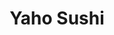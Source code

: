 ---
layout: place
title: "Yaho Sushi"
permalink: /new-york/staten-island/yaho-sushi.html
stateAbbr: NY
stateName: New York
cityName: Staten Island
seo:
  name: "Yaho Sushi"
  type: Restaurant
  links: https://yahosushi.com/
description: "Yaho Sushi serves delicious sushi in Staten Island, New York. Try fresh Japanese dishes for a great dining experience. Available for takeout, delivery, lunch, and dinner."
place_id: ChIJmX7bIj-1w4kRBjlmUe3QGYQ
photos:
  - name: >-
      places/ChIJmX7bIj-1w4kRBjlmUe3QGYQ/photos/AeeoHcL75Cz8Ni1oXKEKBgfTOLXT9oxvYiffO3d2QGeE7eR6QZDFayv0UcZUix5nBVlcl80rbwG4KEq0Sd2ze8lvyUKX-Rbk_UHsEczh6g6aOGy3CeOg5Xj_ypNcdLjhS0BZQtvCD1sjQ2QVCbtRHKOnQjSCzLXagK0KDSBmJ4MA24PF0RJwuWcIrRn9-sG2Vu26C-qx8CqbaAQTroW9lJ5fmJ_I8NsNsR_ox80KCB9EOrf4sjOx1-RoUbcwBsk66jkXO3i3DwuVrU0d6u6k-gTh4AP3IDZFcJWFvmmc2XUM_vUsqw
    widthPx: 4032
    heightPx: 3024
    authorAttributions:
      - displayName: Yaho Sushi
        uri: https://maps.google.com/maps/contrib/109295422094542124268
        photoUri: >-
          https://lh3.googleusercontent.com/a/ACg8ocJXHTNUi4osK92PHuOVanfz6fd6xtGZjI1ERmE4DVCiiadltQ=s100-p-k-no-mo
    flagContentUri: >-
      https://www.google.com/local/imagery/report/?cb_client=maps_api_places.places_api&image_key=!1e10!2sAF1QipODdxAtgrku3i7jyAxqt2Pda1oesbdGQTrvb8ZP&hl=en-US
    googleMapsUri: >-
      https://www.google.com/maps/place//data=!3m4!1e2!3m2!1sAF1QipODdxAtgrku3i7jyAxqt2Pda1oesbdGQTrvb8ZP!2e10!4m2!3m1!1s0x89c3b53f22db7e99:0x8419d0ed51663906
  - name: >-
      places/ChIJmX7bIj-1w4kRBjlmUe3QGYQ/photos/AeeoHcJxAGo29steVceteGZ8hyaPjgTp06rmEqc85ikuH_zuG8KdH5VHbSbK-wV0BPoetaP6HtNRWNJWnFe_dVIt1XUhQ8Hjxq5CtFET410-BEtrrBd8qzzE_sJK6rjDraFCgnvye36PBJi2HHQmTBHLPjbHVDdaCn5YbIEDcfgo__34E-RcawOwasUPLtQa8DzswUFQD2lOMvZeWyDlCIZaYCl1ii4x18KbfUUI5X7YHi7wFyX-MxaOhFJYf6m9JsrbPSZHsSFG1GPbHNofFGf9f4IWOszg3MOknf_kC6x7z1SA7w
    widthPx: 4000
    heightPx: 3000
    authorAttributions:
      - displayName: Yaho Sushi
        uri: https://maps.google.com/maps/contrib/109295422094542124268
        photoUri: >-
          https://lh3.googleusercontent.com/a/ACg8ocJXHTNUi4osK92PHuOVanfz6fd6xtGZjI1ERmE4DVCiiadltQ=s100-p-k-no-mo
    flagContentUri: >-
      https://www.google.com/local/imagery/report/?cb_client=maps_api_places.places_api&image_key=!1e10!2sAF1QipNvbEK31Y5AA3hEBtx0ZyF_9kKZTEsJAoiSlhUr&hl=en-US
    googleMapsUri: >-
      https://www.google.com/maps/place//data=!3m4!1e2!3m2!1sAF1QipNvbEK31Y5AA3hEBtx0ZyF_9kKZTEsJAoiSlhUr!2e10!4m2!3m1!1s0x89c3b53f22db7e99:0x8419d0ed51663906
  - name: >-
      places/ChIJmX7bIj-1w4kRBjlmUe3QGYQ/photos/AeeoHcI4Og247jDU4IyHc60RiSB2wX_3OOhCTBW0yaypvsmzYoxa1n-opGh0ZUAYbfj21sbVQk2Cc89xFyMM5te3wBKVTgO1kyP3NkkdSLFO6aFUbp4OUG9vJBchlqm47pS5T0MLNp_cfLqVY5BBHyiV23zdVHVLxJjLCqwbRcQ9ujgOkvwvTmf64l-rO2jboYmeHi-wWzpEvWZhq0E158aKNyXXqPbqIMAIPSAczA3QzaRhYoxAIEHkDWx52-6igFA9ya5v_dcTsB0uoy2mjk6YzXq0gn7Yw0A40ltj74_xcRUYsg
    widthPx: 4000
    heightPx: 3000
    authorAttributions:
      - displayName: Yaho Sushi
        uri: https://maps.google.com/maps/contrib/109295422094542124268
        photoUri: >-
          https://lh3.googleusercontent.com/a/ACg8ocJXHTNUi4osK92PHuOVanfz6fd6xtGZjI1ERmE4DVCiiadltQ=s100-p-k-no-mo
    flagContentUri: >-
      https://www.google.com/local/imagery/report/?cb_client=maps_api_places.places_api&image_key=!1e10!2sAF1QipPpJ-9T7RqaiyqkZ0y9ILNAPU_i9z83JJYEH3NA&hl=en-US
    googleMapsUri: >-
      https://www.google.com/maps/place//data=!3m4!1e2!3m2!1sAF1QipPpJ-9T7RqaiyqkZ0y9ILNAPU_i9z83JJYEH3NA!2e10!4m2!3m1!1s0x89c3b53f22db7e99:0x8419d0ed51663906
  - name: >-
      places/ChIJmX7bIj-1w4kRBjlmUe3QGYQ/photos/AeeoHcKunTzcuF5pmGJNlkYSc_KmBBdipukCuufpuy7ivUwcgKaeiffUrX-MuTh5TRfXbMhNVTt57QtzeI92BBSyUI6Rb3c7fqpXc7e5QKJNGjDs6n-gzwwQLEcWryYxCeHrk4GNxMTLRvHIosKx2tpuWADsJfSc1HLcdTpiGzCVXYbPbp4EGtoW751GI0wxVEJXqDLG_5pFq--6gpPnNtrz7iC5gTgqq6xIvO0U9LZKY6bOmDpFz3KR4D7eARgkFqIDrMO-odN4xq-eYv9ZaTQvz1qYgDatRSEfLaApVsJy8145vQ
    widthPx: 4000
    heightPx: 3000
    authorAttributions:
      - displayName: Yaho Sushi
        uri: https://maps.google.com/maps/contrib/109295422094542124268
        photoUri: >-
          https://lh3.googleusercontent.com/a/ACg8ocJXHTNUi4osK92PHuOVanfz6fd6xtGZjI1ERmE4DVCiiadltQ=s100-p-k-no-mo
    flagContentUri: >-
      https://www.google.com/local/imagery/report/?cb_client=maps_api_places.places_api&image_key=!1e10!2sAF1QipP7WiWV0iT8SHAX7uej628Ol0i8tIKmhpjabqUZ&hl=en-US
    googleMapsUri: >-
      https://www.google.com/maps/place//data=!3m4!1e2!3m2!1sAF1QipP7WiWV0iT8SHAX7uej628Ol0i8tIKmhpjabqUZ!2e10!4m2!3m1!1s0x89c3b53f22db7e99:0x8419d0ed51663906
  - name: >-
      places/ChIJmX7bIj-1w4kRBjlmUe3QGYQ/photos/AeeoHcK82yBenlaa-0oB0qV7nuEp2DmWT8PmktzbOB_FzwV5OlWgxMaUVarf3zIJLRQuX9hbT7qzy0hXBNSvFbCDsirPcIb4injBpQclGAMjp7dAR9rDKHDWsvzoe2GLxGdz7-UKzfZMOPgNj0xXWchLxAfNSsEG1npFdwKBcRtwDIkQZZFcKhO-gFociql-vXTYviW6iKJlW5Z68q5L7rdtnIfpPC_70FYzOFIgrAj6nlizyhNU_gCNN9vmi2S6X4kkYgvfwO3Cz-FRCLlWRScX_YM151vIeGcFRWjVr54FdCVJyQ
    widthPx: 1280
    heightPx: 1277
    authorAttributions:
      - displayName: Yaho Sushi
        uri: https://maps.google.com/maps/contrib/109295422094542124268
        photoUri: >-
          https://lh3.googleusercontent.com/a/ACg8ocJXHTNUi4osK92PHuOVanfz6fd6xtGZjI1ERmE4DVCiiadltQ=s100-p-k-no-mo
    flagContentUri: >-
      https://www.google.com/local/imagery/report/?cb_client=maps_api_places.places_api&image_key=!1e10!2sAF1QipPuDSN8u9fIDcykZzBS3dC1LZP91MPNSzykGaNq&hl=en-US
    googleMapsUri: >-
      https://www.google.com/maps/place//data=!3m4!1e2!3m2!1sAF1QipPuDSN8u9fIDcykZzBS3dC1LZP91MPNSzykGaNq!2e10!4m2!3m1!1s0x89c3b53f22db7e99:0x8419d0ed51663906
  - name: >-
      places/ChIJmX7bIj-1w4kRBjlmUe3QGYQ/photos/AeeoHcKjTJH51SD5KtRKm8rZxBdESpxcFoaH3Hm2g0Td7YoXPIY9AAaZK6bd6xGzG2H7P7nr7NrfDzRy9qxO7XZqYyBawNVUyOpCSfMvpiSkZNFMVp0uU0NpAHp-qUbzsSk_LRfjxwkNB_ZxGqoNV4TnO6rmAACIm787yXK4RJSHz4_GdfhX_hvH6EzknI2G0xiW-GeAE6Y-J6qydt46ji8TAa4OQOoKJTl3_dhAddp93AfPMJXxgufci6jzQhljfrbspCoHlvTp8kRUcb_o2g-kt10ACWRNQQLJB-WMpwQpHkXXqfiEyq1D7I1bSXHpou1pbWFY7F6zBTeluDTeoMyRAwuQxMzbeiCJiuxP7-I-wiHxHQz-uxW-X08lEtuQfyRvbo3QmPvrf9a8zAU9BV4n_pVqqdfwQNhBcTP-K-DLrg5q36RJ
    widthPx: 3024
    heightPx: 4032
    authorAttributions:
      - displayName: Michael Ciacciarelli
        uri: https://maps.google.com/maps/contrib/113758399246155738620
        photoUri: >-
          https://lh3.googleusercontent.com/a/ACg8ocL-abyWfMw7o7ihpCOsC--VGJZaqEKskNtPfOeGGvyKLksrwg=s100-p-k-no-mo
    flagContentUri: >-
      https://www.google.com/local/imagery/report/?cb_client=maps_api_places.places_api&image_key=!1e10!2sCIHM0ogKEICAgIDp0cK57AE&hl=en-US
    googleMapsUri: >-
      https://www.google.com/maps/place//data=!3m4!1e2!3m2!1sCIHM0ogKEICAgIDp0cK57AE!2e10!4m2!3m1!1s0x89c3b53f22db7e99:0x8419d0ed51663906
  - name: >-
      places/ChIJmX7bIj-1w4kRBjlmUe3QGYQ/photos/AeeoHcKsgbIO6gqYvh7_cZyXmo5lvkWSQI1KQXeLzrpLuYXTBP6iWefKR99iTmtB6Luzo3SUnVMhRawgIXadwXkD3atyrw4NC1gSPe2BX-gHDH_4lDGDUK00y--0FxOgv6Q8THf8p8gQmXgg3CT10PAWtxRpjJA8Zn0t51zdaxjdMUQ9BPVVAhGeyYFNBclkDGT3goHc3-0yR62fkZy8TGvkOvxXJdSX3eMW7qsloJhHJzhoW6EWDOgSWvuKrfqr9O4x5whkyo7F8EK7WpcW-PHWzdqsir330CzmEjZ2bVum9u2i3qi3kOr5wxA5bUGGd29qW2E7jamXBC4VRX72DDfyR1d5UnXGTiYC8pC7Di8kUbQ4Uhzioc5tpyJti1flVfFHGQJ08bo2z_LXwuBDoWKHU1wFPYpccwRl4R0xdAqotDg
    widthPx: 4032
    heightPx: 3024
    authorAttributions:
      - displayName: Yaho Sushi
        uri: https://maps.google.com/maps/contrib/101880152460410452702
        photoUri: >-
          https://lh3.googleusercontent.com/a/ACg8ocI_d8NQjh-SV4M5WbninJqDQ1x_WVrrQJc1-SIJVx0P9s-ymw=s100-p-k-no-mo
    flagContentUri: >-
      https://www.google.com/local/imagery/report/?cb_client=maps_api_places.places_api&image_key=!1e10!2sCIHM0ogKEICAgIDDueWqFg&hl=en-US
    googleMapsUri: >-
      https://www.google.com/maps/place//data=!3m4!1e2!3m2!1sCIHM0ogKEICAgIDDueWqFg!2e10!4m2!3m1!1s0x89c3b53f22db7e99:0x8419d0ed51663906
  - name: >-
      places/ChIJmX7bIj-1w4kRBjlmUe3QGYQ/photos/AeeoHcIJprY4-WrCekBJGaXDkxr-lhJQ_692okiVwoVKjwY15FgjXD41steCRvYFBLjLHJiHnbBpGBmAU-ikT6lx31fs3pgRMH199sL55vG0cKQZ2w1XOAHOqaMVSWEtg86_P8YHlt7WjmInVu9o6Mbg8StEJKQvKqpFK8ZDM8wuUiV8hHeZ2j-U0IYUo6fggoye_JGgk93hOge7_Elpqd6PPTeMub2-X7RkN9LYJ2bjjTsgJ55iEOYWOcWfxSsclxB4jmEHgMgBAjsYbuVuEOpgVBD7g7rtLK5PmXIrUsSMWkbkKQ
    widthPx: 4000
    heightPx: 3000
    authorAttributions:
      - displayName: Yaho Sushi
        uri: https://maps.google.com/maps/contrib/109295422094542124268
        photoUri: >-
          https://lh3.googleusercontent.com/a/ACg8ocJXHTNUi4osK92PHuOVanfz6fd6xtGZjI1ERmE4DVCiiadltQ=s100-p-k-no-mo
    flagContentUri: >-
      https://www.google.com/local/imagery/report/?cb_client=maps_api_places.places_api&image_key=!1e10!2sAF1QipMwt7uVn4A5B0FpEGgbRLRrFmjW02k3IK0V8dTV&hl=en-US
    googleMapsUri: >-
      https://www.google.com/maps/place//data=!3m4!1e2!3m2!1sAF1QipMwt7uVn4A5B0FpEGgbRLRrFmjW02k3IK0V8dTV!2e10!4m2!3m1!1s0x89c3b53f22db7e99:0x8419d0ed51663906
  - name: >-
      places/ChIJmX7bIj-1w4kRBjlmUe3QGYQ/photos/AeeoHcIluRC8M9XTFVKAAhQPSuUvdyZYQgYO2y2xvbKlujoiUULvQBNzKcJT-U3-ks2z0qw2adx-P7rhqpCjokaCqEZDRGrk_MSlKqfAL4oVlXKLq2HrP_GHHPPs9gvfWb2ApDODumwrQxHYfPvhwba_Nf3n2BVL9gfHPRRjhW6Qfl2-STNTIMRK07s0chYaSst5l6chx-uMU2WrEzoOSON3GTIaqCbkKACD9zkZehnttm8ifVJo-6SDVMSVrDgRc8hYdhyHD3yz7zRt1TMEVH8PrZzPUZm2KIBCEPZxTkT75xkrhw
    widthPx: 4000
    heightPx: 3000
    authorAttributions:
      - displayName: Yaho Sushi
        uri: https://maps.google.com/maps/contrib/109295422094542124268
        photoUri: >-
          https://lh3.googleusercontent.com/a/ACg8ocJXHTNUi4osK92PHuOVanfz6fd6xtGZjI1ERmE4DVCiiadltQ=s100-p-k-no-mo
    flagContentUri: >-
      https://www.google.com/local/imagery/report/?cb_client=maps_api_places.places_api&image_key=!1e10!2sAF1QipPZQ83Av_-FgCeYwMnlbQyP84EgV_Koy2ulKVLe&hl=en-US
    googleMapsUri: >-
      https://www.google.com/maps/place//data=!3m4!1e2!3m2!1sAF1QipPZQ83Av_-FgCeYwMnlbQyP84EgV_Koy2ulKVLe!2e10!4m2!3m1!1s0x89c3b53f22db7e99:0x8419d0ed51663906
  - name: >-
      places/ChIJmX7bIj-1w4kRBjlmUe3QGYQ/photos/AeeoHcIlgn5XKVW3jy0aNpG_w_5YPIkh6S2hVkrzevi7Udvz9bdgq-k9lDHogoP3KnA6RqtTKdyw-K54pdTAwTfDvvjzlbmjbyzGG2kxeNrn7ZCi_FGS-dNMxtqjUduEm0n1MjHDo0SxWSuUCHvJqtgHCsjIiBmhBCbtsnPAZw9NzorInaizShvt91PF5LV6CoWaBkakKwmGK14rmRPJjabBq-aCFiEK61iAhhz70g9TldRueFqeQ7EKvi2xWlNj6UcJuXzbtHUNGLC8gG80Te8oGUYq1wRhJtm02yTKAkDu9cIvhA
    widthPx: 4032
    heightPx: 3024
    authorAttributions:
      - displayName: Yaho Sushi
        uri: https://maps.google.com/maps/contrib/109295422094542124268
        photoUri: >-
          https://lh3.googleusercontent.com/a/ACg8ocJXHTNUi4osK92PHuOVanfz6fd6xtGZjI1ERmE4DVCiiadltQ=s100-p-k-no-mo
    flagContentUri: >-
      https://www.google.com/local/imagery/report/?cb_client=maps_api_places.places_api&image_key=!1e10!2sAF1QipOmSHeL4BYj6EVRQiqjFg_nUmGQEw3SQArDSvku&hl=en-US
    googleMapsUri: >-
      https://www.google.com/maps/place//data=!3m4!1e2!3m2!1sAF1QipOmSHeL4BYj6EVRQiqjFg_nUmGQEw3SQArDSvku!2e10!4m2!3m1!1s0x89c3b53f22db7e99:0x8419d0ed51663906
address: 51 Page Ave, Staten Island, NY 10309, USA
street: 51 Page Ave
city: Staten Island
state: NY
zip: '10309'
country: USA
neighborhood: Charleston
latitude: '40.523171'
longitude: '-74.234568'
accessibility_options:
  wheelchairAccessibleEntrance: true
business_status: OPERATIONAL
name: Yaho Sushi
google_maps_links:
  directionsUri: >-
    https://www.google.com/maps/dir//''/data=!4m7!4m6!1m1!4e2!1m2!1m1!1s0x89c3b53f22db7e99:0x8419d0ed51663906!3e0
  placeUri: https://maps.google.com/?cid=9518869005115734278
  writeAReviewUri: >-
    https://www.google.com/maps/place//data=!4m3!3m2!1s0x89c3b53f22db7e99:0x8419d0ed51663906!12e1
  reviewsUri: >-
    https://www.google.com/maps/place//data=!4m4!3m3!1s0x89c3b53f22db7e99:0x8419d0ed51663906!9m1!1b1
  photosUri: >-
    https://www.google.com/maps/place//data=!4m3!3m2!1s0x89c3b53f22db7e99:0x8419d0ed51663906!10e5
primary_type: Japanese Restaurant
opening_hours:
  regular: null
  current: null
secondary_opening_hours:
  regular:
    weekdayDescriptions: null
    type: null
  current:
    weekdayDescriptions: null
    type: null
phone: (929) 833-7333
price_level: PRICE_LEVEL_MODERATE
price_range: $10 &ndash; $20
rating: '4.8'
rating_count: 0
website: https://yahosushi.com/
reviews:
  - name: >-
      places/ChIJmX7bIj-1w4kRBjlmUe3QGYQ/reviews/ChdDSUhNMG9nS0VJQ0FnTUNRNGRMTjRRRRAB
    relativePublishTimeDescription: a month ago
    rating: 5
    text:
      text: |-
        Great service, very attentive and quick

        Really good sushi, fresh, good portions. Great value for the money.

        Ambiance is simple, it’s all about the food.
      languageCode: en
    originalText:
      text: |-
        Great service, very attentive and quick

        Really good sushi, fresh, good portions. Great value for the money.

        Ambiance is simple, it’s all about the food.
      languageCode: en
    authorAttribution:
      displayName: Olga Bogomolova
      uri: https://www.google.com/maps/contrib/106136993934007722155/reviews
      photoUri: >-
        https://lh3.googleusercontent.com/a-/ALV-UjX4eZmCIfhm3zTjcDYYJR_UE-cyCuW67t7BwX8qfHUL47zJ0ntOoA=s128-c0x00000000-cc-rp-mo-ba4
    publishTime: '2025-03-05T00:54:57.487030Z'
    flagContentUri: >-
      https://www.google.com/local/review/rap/report?postId=ChdDSUhNMG9nS0VJQ0FnTUNRNGRMTjRRRRAB&d=17924085&t=1
    googleMapsUri: >-
      https://www.google.com/maps/reviews/data=!4m6!14m5!1m4!2m3!1sChdDSUhNMG9nS0VJQ0FnTUNRNGRMTjRRRRAB!2m1!1s0x89c3b53f22db7e99:0x8419d0ed51663906
  - name: >-
      places/ChIJmX7bIj-1w4kRBjlmUe3QGYQ/reviews/ChZDSUhNMG9nS0VJQ0FnSUM3NnVmbUJnEAE
    relativePublishTimeDescription: 8 months ago
    rating: 5
    text:
      text: >-
        Sashimi deluxe is so fresh! Even though it’s chief’s choice but
        everything is so delicious. Services are friendly and pro. Highly
        recommend and you will enjoy it like I do.
      languageCode: en
    originalText:
      text: >-
        Sashimi deluxe is so fresh! Even though it’s chief’s choice but
        everything is so delicious. Services are friendly and pro. Highly
        recommend and you will enjoy it like I do.
      languageCode: en
    authorAttribution:
      displayName: Sandi C
      uri: https://www.google.com/maps/contrib/109070931172707497209/reviews
      photoUri: >-
        https://lh3.googleusercontent.com/a-/ALV-UjUUccWb1ohskbPFW7KwAYAVE9-ZqLqPspHC-hog-Ckf0fljjLe4=s128-c0x00000000-cc-rp-mo-ba2
    publishTime: '2024-08-15T00:12:46.566104Z'
    flagContentUri: >-
      https://www.google.com/local/review/rap/report?postId=ChZDSUhNMG9nS0VJQ0FnSUM3NnVmbUJnEAE&d=17924085&t=1
    googleMapsUri: >-
      https://www.google.com/maps/reviews/data=!4m6!14m5!1m4!2m3!1sChZDSUhNMG9nS0VJQ0FnSUM3NnVmbUJnEAE!2m1!1s0x89c3b53f22db7e99:0x8419d0ed51663906
  - name: >-
      places/ChIJmX7bIj-1w4kRBjlmUe3QGYQ/reviews/ChdDSUhNMG9nS0VJQ0FnSUNQX3UzSXRnRRAB
    relativePublishTimeDescription: 4 months ago
    rating: 5
    text:
      text: >-
        gotta say, i’m an avid sushi fan and this is probably some of the best
        sushi i’ve had on staten island. phenomenally fresh, the best tasting
        i’ve had in a while!!!! the edamame was ACTUALLY crunchy!! usually it’s
        so soggy, but wow!! and the best fried ice cream too!!! give this place
        a try, they blow other spots away! excellent service, will be back soon!
      languageCode: en
    originalText:
      text: >-
        gotta say, i’m an avid sushi fan and this is probably some of the best
        sushi i’ve had on staten island. phenomenally fresh, the best tasting
        i’ve had in a while!!!! the edamame was ACTUALLY crunchy!! usually it’s
        so soggy, but wow!! and the best fried ice cream too!!! give this place
        a try, they blow other spots away! excellent service, will be back soon!
      languageCode: en
    authorAttribution:
      displayName: Justina
      uri: https://www.google.com/maps/contrib/107023305882006179466/reviews
      photoUri: >-
        https://lh3.googleusercontent.com/a-/ALV-UjX-TUeRPf1SNgu3uZvuMeLEzR6YEvTHv7tSj5J_WqmSF22xqGf-=s128-c0x00000000-cc-rp-mo-ba3
    publishTime: '2024-11-25T00:02:22.726362Z'
    flagContentUri: >-
      https://www.google.com/local/review/rap/report?postId=ChdDSUhNMG9nS0VJQ0FnSUNQX3UzSXRnRRAB&d=17924085&t=1
    googleMapsUri: >-
      https://www.google.com/maps/reviews/data=!4m6!14m5!1m4!2m3!1sChdDSUhNMG9nS0VJQ0FnSUNQX3UzSXRnRRAB!2m1!1s0x89c3b53f22db7e99:0x8419d0ed51663906
  - name: >-
      places/ChIJmX7bIj-1w4kRBjlmUe3QGYQ/reviews/ChZDSUhNMG9nS0VJQ0FnSURmNUphSUpREAE
    relativePublishTimeDescription: 3 months ago
    rating: 5
    text:
      text: >-
        I ordered a 10-roll platter to bring to a New Year's party, having never
        ordered from here before. The food was ready on time and was the biggest
        hit at the party. The spicy tuna roll, shrimp tempura roll, California
        roll, sweet potato tempura roll, and Philadelphia roll were excellent. I
        would absolutely order from them again and I might bring this platter
        every New Year's because it's such a good value. I just might not get
        the kani roll or Boston roll next time. They were fine, just not
        outstanding.
      languageCode: en
    originalText:
      text: >-
        I ordered a 10-roll platter to bring to a New Year's party, having never
        ordered from here before. The food was ready on time and was the biggest
        hit at the party. The spicy tuna roll, shrimp tempura roll, California
        roll, sweet potato tempura roll, and Philadelphia roll were excellent. I
        would absolutely order from them again and I might bring this platter
        every New Year's because it's such a good value. I just might not get
        the kani roll or Boston roll next time. They were fine, just not
        outstanding.
      languageCode: en
    authorAttribution:
      displayName: Meredith Bodgas
      uri: https://www.google.com/maps/contrib/110550135604398714699/reviews
      photoUri: >-
        https://lh3.googleusercontent.com/a-/ALV-UjVq-qnO7i7EeLfEIve3o0fLbK9ugXqXGzwZroAaS9grV5VgmggVXQ=s128-c0x00000000-cc-rp-mo
    publishTime: '2025-01-04T02:36:55.394994Z'
    flagContentUri: >-
      https://www.google.com/local/review/rap/report?postId=ChZDSUhNMG9nS0VJQ0FnSURmNUphSUpREAE&d=17924085&t=1
    googleMapsUri: >-
      https://www.google.com/maps/reviews/data=!4m6!14m5!1m4!2m3!1sChZDSUhNMG9nS0VJQ0FnSURmNUphSUpREAE!2m1!1s0x89c3b53f22db7e99:0x8419d0ed51663906
  - name: >-
      places/ChIJmX7bIj-1w4kRBjlmUe3QGYQ/reviews/ChdDSUhNMG9nS0VJQ0FnSUNabjhqNzJBRRAB
    relativePublishTimeDescription: a year ago
    rating: 5
    text:
      text: >-
        The extra flavors wasn’t over the top. Simple ingredients but done well
        and the art behind the flavor was beautifully crafted. We had the $17
        sushi and the $40 omakase and we still loved both and at the same time
        appreciated the different values provided. I’m so excited for the future
        of this restaurant. Check it out!
      languageCode: en
    originalText:
      text: >-
        The extra flavors wasn’t over the top. Simple ingredients but done well
        and the art behind the flavor was beautifully crafted. We had the $17
        sushi and the $40 omakase and we still loved both and at the same time
        appreciated the different values provided. I’m so excited for the future
        of this restaurant. Check it out!
      languageCode: en
    authorAttribution:
      displayName: ed shim
      uri: https://www.google.com/maps/contrib/101914459921865324080/reviews
      photoUri: >-
        https://lh3.googleusercontent.com/a-/ALV-UjUzTeJh2T1WTDM99VoS9Uy9qJHsIdP0s7Ht22xY0TEeqTezOkw=s128-c0x00000000-cc-rp-mo-ba3
    publishTime: '2023-09-21T04:30:53.714148Z'
    flagContentUri: >-
      https://www.google.com/local/review/rap/report?postId=ChdDSUhNMG9nS0VJQ0FnSUNabjhqNzJBRRAB&d=17924085&t=1
    googleMapsUri: >-
      https://www.google.com/maps/reviews/data=!4m6!14m5!1m4!2m3!1sChdDSUhNMG9nS0VJQ0FnSUNabjhqNzJBRRAB!2m1!1s0x89c3b53f22db7e99:0x8419d0ed51663906
parking_options:
  freeParkingLot: true
  freeStreetParking: true
payment_options:
  acceptsCreditCards: true
  acceptsDebitCards: true
  acceptsCashOnly: false
  acceptsNfc: true
allow_dogs: null
curbside_pickup: true
delivery: true
dine_in: true
good_for_children: true
good_for_groups: null
good_for_sports: false
live_music: false
menu_for_children: null
outdoor_seating: false
reservable: true
restroom: true
serves_beer: true
serves_breakfast: null
serves_brunch: null
serves_cocktails: null
serves_coffee: null
serves_dinner: true
serves_dessert: true
serves_lunch: true
serves_vegetarian_food: true
serves_wine: true
takeout: true
update_category: essentials
summary: null

---